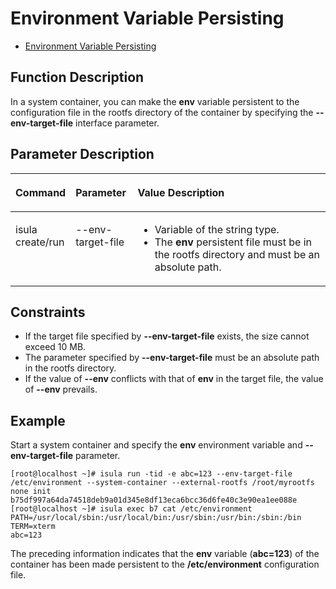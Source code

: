 # Environment Variable Persisting

- [Environment Variable Persisting](#environment-variable-persisting)


## Function Description

In a system container, you can make the  **env**  variable persistent to the configuration file in the rootfs directory of the container by specifying the  **--env-target-file**  interface parameter.

## Parameter Description


<table><thead align="left"><tr id="en-us_topic_0182200839_row1569373816419"><th class="cellrowborder" valign="top" width="16.28%" id="mcps1.1.4.1.1"><p id="en-us_topic_0182200839_p106936387415"><a name="en-us_topic_0182200839_p106936387415"></a><a name="en-us_topic_0182200839_p106936387415"></a><strong id="en-us_topic_0182200839_b74709155016"><a name="en-us_topic_0182200839_b74709155016"></a><a name="en-us_topic_0182200839_b74709155016"></a>Command</strong></p>
</th>
<th class="cellrowborder" valign="top" width="19.73%" id="mcps1.1.4.1.2"><p id="en-us_topic_0182200839_p15693173814112"><a name="en-us_topic_0182200839_p15693173814112"></a><a name="en-us_topic_0182200839_p15693173814112"></a>Parameter</p>
</th>
<th class="cellrowborder" valign="top" width="63.99%" id="mcps1.1.4.1.3"><p id="en-us_topic_0182200839_p14522811181"><a name="en-us_topic_0182200839_p14522811181"></a><a name="en-us_topic_0182200839_p14522811181"></a><strong id="en-us_topic_0182200839_b9814121514013"><a name="en-us_topic_0182200839_b9814121514013"></a><a name="en-us_topic_0182200839_b9814121514013"></a>Value Description</strong></p>
</th>
</tr>
</thead>
<tbody><tr id="en-us_topic_0182200839_row12693163810415"><td class="cellrowborder" valign="top" width="16.28%" headers="mcps1.1.4.1.1 "><p id="en-us_topic_0182200839_p66931838134110"><a name="en-us_topic_0182200839_p66931838134110"></a><a name="en-us_topic_0182200839_p66931838134110"></a>isula create/run</p>
</td>
<td class="cellrowborder" valign="top" width="19.73%" headers="mcps1.1.4.1.2 "><p id="en-us_topic_0182200839_p08101647154218"><a name="en-us_topic_0182200839_p08101647154218"></a><a name="en-us_topic_0182200839_p08101647154218"></a>--env-target-file</p>
</td>
<td class="cellrowborder" valign="top" width="63.99%" headers="mcps1.1.4.1.3 "><a name="en-us_topic_0182200839_ul19381113501815"></a><a name="en-us_topic_0182200839_ul19381113501815"></a><ul id="en-us_topic_0182200839_ul19381113501815"><li>Variable of the string type.</li><li>The <strong id="en-us_topic_0182200839_b129135173014"><a name="en-us_topic_0182200839_b129135173014"></a><a name="en-us_topic_0182200839_b129135173014"></a>env</strong> persistent file must be in the rootfs directory and must be an absolute path.</li></ul>
</td>
</tr>
</tbody>
</table>

## Constraints

-   If the target file specified by  **--env-target-file**  exists, the size cannot exceed 10 MB.
-   The parameter specified by  **--env-target-file**  must be an absolute path in the rootfs directory.
-   If the value of  **--env**  conflicts with that of  **env**  in the target file, the value of  **--env**  prevails.

## Example

Start a system container and specify the  **env**  environment variable and  **--env-target-file**  parameter.

```
[root@localhost ~]# isula run -tid -e abc=123 --env-target-file /etc/environment --system-container --external-rootfs /root/myrootfs none init
b75df997a64da74518deb9a01d345e8df13eca6bcc36d6fe40c3e90ea1ee088e
[root@localhost ~]# isula exec b7 cat /etc/environment
PATH=/usr/local/sbin:/usr/local/bin:/usr/sbin:/usr/bin:/sbin:/bin
TERM=xterm
abc=123
```

The preceding information indicates that the  **env**  variable \(**abc=123**\) of the container has been made persistent to the  **/etc/environment**  configuration file.

